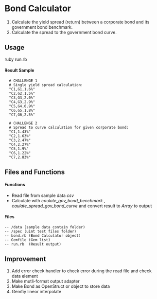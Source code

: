 # Bond Calculator
1. Calculate the yield spread (return) between a corporate bond and its government bond benchmark.
2. Calculate the spread to the government bond curve.

## Usage
ruby run.rb

#### Result Sample
```
  # CHALLENGE 1
  # Single yield spread calculation:
  "C1,G1,1.6%"
  "C2,G2,1.5%"
  "C3,G3,2.0%"
  "C4,G3,2.9%"
  "C5,G4,0.9%"
  "C6,G5,1.8%"
  "C7,G6,2.5%"

  # CHALLENGE 2
  # Spread to curve calculation for given corporate bond:
  "C1,1.43%"
  "C2,1.63%"
  "C3,2.47%"
  "C4,2.27%"
  "C5,1.9%"
  "C6,1.22%"
  "C7,2.83%"
```

## Files and Functions
#### Functions
* Read file from sample data *csv*
* Calculate with *caulate_gov_bond_benchmark* , *caulate_spread_gov_bond_curve* and convert result to *Array* to output

#### Files
```
-- /data (sample data contain folder)
-- /spec (uint test files folder)
-- bond.rb (Bond Calculator object)
-- Gemfile (Gem list)
-- run.rb  (Result output)
```

## Improvement
1. Add error check handler to check error during the read file and check data element
2. Make mutli-format output adapter
3. Make Bond as OpenStruct or object to store data
4. Gemfiy lineor interpolate
